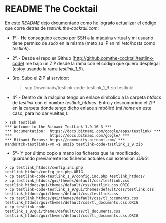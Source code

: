 README The Cocktail
===================

En este _README_ dejo documentado como he logrado actualizar el código que
corre detrás de _testlink.the-cocktail.com_:

 * 1º.- He conseguido acceso por SSH a la máquina virtual y mi usuario tiene
permiso de _sudo_ en la misma (meto su IP en mi /etc/hosts como _testlink_).

 * 2º.- Desde el repo en Github (http://github.com/the-cocktail/testlink-code)
me bajo un ZIP desde la rama con el código que quiero desplegar (estoy usando
la rama *testlink_1_9*).

 * 3ro. Subo el ZIP al servidor:

    > scp Downloads/testlink-code-testlink_1_9.zip testlink:

 * 4º.- Dentro de la máquina tengo un enlace simbólico a la carpeta _htdocs_ 
de _testlink_ con el nombre *testlink_htdocs*. Entro y descomprimo el ZIP en
la carpeta donde tengo dicho enlace simbólicó (mi _home_ en este caso, para
no dar vueltas;):

```Shell
> ssh testlink
*** Welcome to the Bitnami TestLink 1.9.16-3 ***
*** Documentation:  https://docs.bitnami.com/google/apps/testlink/ ***
***                 https://docs.bitnami.com/google/ ***
*** Bitnami Forums: https://community.bitnami.com/ ***
nando@tck-testlink1-vm:~$ unzip testlink-code-testlink_1_9.zip
```

 * 5º- Y por último copio a mano los ficheros que he modificado, guardando
previamente los ficheros actuales con extensión _.ORIG_: 

```Shell
> cp testlink_htdocs/config.inc.php testlink_htdocs/config.inc.php.ORIG
> cp testlink-code-testlink_1_9/config.inc.php testlink_htdocs/
> cp testlink_htdocs/gui/themes/default/css/testlink.css testlink_htdocs/gui/themes/default/css/testlink.css.ORIG
> cp testlink-code-testlink_1_9/gui/themes/default/css/testlink.css testlink_htdocs/gui/themes/default/css/testlink.css
> cp testlink_htdocs/gui/themes/default/css/tl_documents.css testlink_htdocs/gui/themes/default/css/tl_documents.css.ORIG
> cp testlink_code-testlink_1_9/gui/themes/default/css/tl_documents.css testlink_htdocs/gui/themes/default/css/tl_documents.css.ORIG
```
